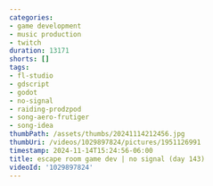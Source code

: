 ```yaml
---
categories:
- game development
- music production
- twitch
duration: 13171
shorts: []
tags:
- fl-studio
- gdscript
- godot
- no-signal
- raiding-prodzpod
- song-aero-frutiger
- song-idea
thumbPath: /assets/thumbs/20241114212456.jpg
thumbUri: /videos/1029897824/pictures/1951126991
timestamp: 2024-11-14T15:24:56-06:00
title: escape room game dev | no signal (day 143)
videoId: '1029897824'
---
```

